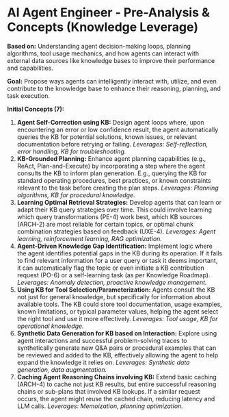 # AI Agent Engineer - Pre-Analysis & Concepts (Knowledge Leverage)

**Based on:** Understanding agent decision-making loops, planning algorithms, tool usage mechanics, and how agents can interact with external data sources like knowledge bases to improve their performance and capabilities.

**Goal:** Propose ways agents can intelligently interact with, utilize, and even contribute to the knowledge base to enhance their reasoning, planning, and task execution.

**Initial Concepts (7):**

1.  **Agent Self-Correction using KB:** Design agent loops where, upon encountering an error or low confidence result, the agent automatically queries the KB for potential solutions, known issues, or relevant documentation before retrying or failing. *Leverages: Self-reflection, error handling, KB for troubleshooting.*
2.  **KB-Grounded Planning:** Enhance agent planning capabilities (e.g., ReAct, Plan-and-Execute) by incorporating a step where the agent consults the KB to inform plan generation. E.g., querying the KB for standard operating procedures, best practices, or known constraints relevant to the task before creating the plan steps. *Leverages: Planning algorithms, KB for procedural knowledge.*
3.  **Learning Optimal Retrieval Strategies:** Develop agents that can learn or adapt their KB query strategies over time. This could involve learning which query transformations (PE-4) work best, which KB sources (ARCH-2) are most reliable for certain topics, or optimal chunk combination strategies based on feedback (UXE-4). *Leverages: Agent learning, reinforcement learning, RAG optimization.*
4.  **Agent-Driven Knowledge Gap Identification:** Implement logic where the agent identifies potential gaps in the KB during its operation. If it fails to find relevant information for a user query or task it deems important, it can automatically flag the topic or even initiate a KB contribution request (PO-6) or a self-learning task (as per Knowledge Roadmap). *Leverages: Anomaly detection, proactive knowledge management.*
5.  **Using KB for Tool Selection/Parameterization:** Agents consult the KB not just for general knowledge, but specifically for information about available tools. The KB could store tool documentation, usage examples, known limitations, or typical parameter values, helping the agent select the right tool and use it more effectively. *Leverages: Tool usage, KB for operational knowledge.*
6.  **Synthetic Data Generation for KB based on Interaction:** Explore using agent interactions and successful problem-solving traces to synthetically generate new Q&A pairs or procedural examples that can be reviewed and added to the KB, effectively allowing the agent to help expand the knowledge it relies on. *Leverages: Synthetic data generation, data augmentation.*
7.  **Caching Agent Reasoning Chains involving KB:** Extend basic caching (ARCH-4) to cache not just KB results, but entire successful reasoning chains or sub-plans that involved KB lookups. If a similar request occurs, the agent might reuse the cached chain, reducing latency and LLM calls. *Leverages: Memoization, planning optimization.* 